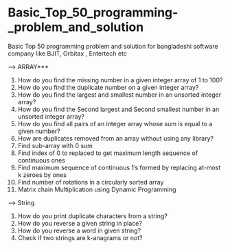 # Basic_Top_50_programming-_problem_and_solution
Basic Top 50 programming problem and solution for bangladeshi software company like BJIT, Orbitax , Entertech etc

--> ARRAY***

1. How do you find the missing number in a given integer array of 1 to 100?
2. How do you find the duplicate number on a given integer array?
3. How do you find the largest and smallest number in an unsorted integer array?
4. How do you find the Second largest and Second smallest number in an unsorted integer array?
5. How do you find all pairs of an integer array whose sum is equal to a given number?
6. How are duplicates removed from an array without using any library?
7. Find sub-array with 0 sum
8. Find index of 0 to replaced to get maximum length sequence of continuous ones
9. Find maximum sequence of continuous 1’s formed by replacing at-most k zeroes by ones
10. Find number of rotations in a circularly sorted array
11. Matrix chain Multiplication using Dynamic Programming

--> String

1. How do you print duplicate characters from a string?
2. How do you reverse a given string in place?
3. How do you reverse a word in given string?
4. Check if two strings are k-anagrams or not?